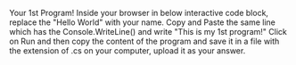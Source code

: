 Your 1st Program!
Inside your browser in below interactive code block, replace the "Hello World" with your name.
Copy and Paste the same line which has the Console.WriteLine() and write "This is my 1st program!"
Click on Run and then copy the content of the program and save it in a file with the extension of .cs on your computer, upload it as your answer.